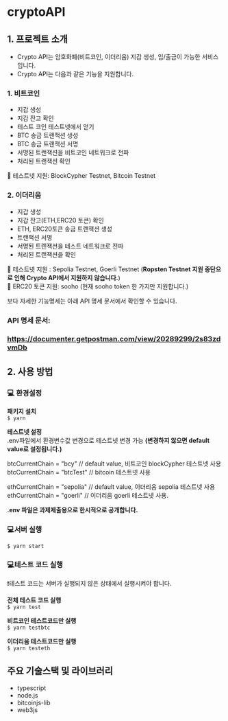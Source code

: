 # cryptoAPI

## 1. 프로젝트 소개

- Crypto API는 암호화폐(비트코인, 이더리움) 지갑 생성, 입/출금이 가능한 서비스입니다.
- Crypto API는 다음과 같은 기능을 지원합니다.

### 1. 비트코인

- 지갑 생성
- 지갑 잔고 확인
- 테스트 코인 테스트넷에서 얻기
- BTC 송금 트랜잭션 생성
- BTC 송금 트랜잭션 서명
- 서명된 트랜잭션을 비트코인 네트워크로 전파
- 처리된 트랜잭션 확인

🔨 테스트넷 지원: BlockCypher Testnet, Bitcoin Testnet

### 2. 이더리움

- 지갑 생성
- 지갑 잔고(ETH,ERC20 토큰) 확인
- ETH, ERC20토큰 송금 트랜잭션 생성
- 트랜잭션 서명
- 서명된 트랜잭션을 테스트 네트워크로 전파
- 처리된 트랜잭션을 확인

🔨 테스트넷 지원 : Sepolia Testnet, Goerli Testnet (**Ropsten Testnet 지원 중단으로 인해 Crypto API에서 지원하지 않습니다.**)  
🌈 ERC20 토큰 지원: sooho (현재 sooho token 한 가지만 지원합니다.)

보다 자세한 기능명세는 아래 API 명세 문서에서 확인할 수 있습니다.

### API 명세 문서:

### https://documenter.getpostman.com/view/20289299/2s83zdvmDb

## 2. 사용 방법

### 💻 **환경설정**

**패키지 설치**  
`$ yarn`

**테스트넷 설정**  
.env파일에서 환경변수값 변경으로 테스트넷 변경 가능 **(변경하지 않으면 default value로 설정됩니다.)**

btcCurrentChain = "bcy" // default value, 비트코인 blockCypher 테스트넷 사용  
btcCurrentChain = "btcTest" // bitcoin 테스트넷 사용

ethCurrentChain = "sepolia" // default value, 이더리움 sepolia 테스트넷 사용
ethCurrentChain = "goerli" // 이더리움 goerli 테스트넷 사용.

**.env 파일은 과제제출용으로 한시적으로 공개합니다.**

### 💻**서버 실행**

`$ yarn start`

### 💻**테스트 코드 실행**

❗️테스트 코드는 서버가 실행되지 않은 상태에서 실행시켜야 합니다.

**전체 테스트 코드 실행**  
`$ yarn test`

**비트코인 테스트코드만 실행**  
`$ yarn testbtc`

**이더리움 테스트코드만 실행**  
`$ yarn testeth`

## 주요 기술스택 및 라이브러리

- typescript
- node.js
- bitcoinjs-lib
- web3js
